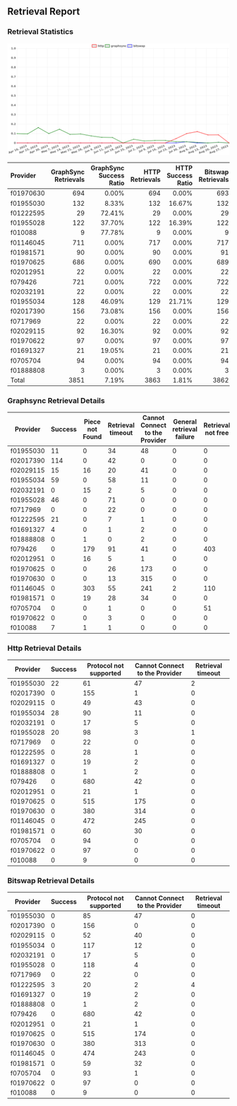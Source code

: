 ## Retrieval Report
### Retrieval Statistics
<img src="https://raw.githubusercontent.com/data-preservation-programs/filplus-checker-assets/main/filecoin-project/filecoin-plus-large-datasets/issues/1532/1693234859754.png"/>

| Provider  | GraphSync Retrievals | GraphSync Success Ratio | HTTP Retrievals | HTTP Success Ratio | Bitswap Retrievals | Bitswap Success Ratio |
| :-------- | -------------------: | ----------------------: | --------------: | -----------------: | -----------------: | --------------------: |
| f01970630 |                  694 |                   0.00% |             694 |              0.00% |                693 |                 0.00% |
| f01955030 |                  132 |                   8.33% |             132 |             16.67% |                132 |                 0.00% |
| f01222595 |                   29 |                  72.41% |              29 |              0.00% |                 29 |                10.34% |
| f01955028 |                  122 |                  37.70% |             122 |             16.39% |                122 |                 0.00% |
| f010088   |                    9 |                  77.78% |               9 |              0.00% |                  9 |                 0.00% |
| f01146045 |                  711 |                   0.00% |             717 |              0.00% |                717 |                 0.00% |
| f01981571 |                   90 |                   0.00% |              90 |              0.00% |                 91 |                 0.00% |
| f01970625 |                  686 |                   0.00% |             690 |              0.00% |                689 |                 0.00% |
| f02012951 |                   22 |                   0.00% |              22 |              0.00% |                 22 |                 0.00% |
| f079426   |                  721 |                   0.00% |             722 |              0.00% |                722 |                 0.00% |
| f02032191 |                   22 |                   0.00% |              22 |              0.00% |                 22 |                 0.00% |
| f01955034 |                  128 |                  46.09% |             129 |             21.71% |                129 |                 0.00% |
| f02017390 |                  156 |                  73.08% |             156 |              0.00% |                156 |                 0.00% |
| f0717969  |                   22 |                   0.00% |              22 |              0.00% |                 22 |                 0.00% |
| f02029115 |                   92 |                  16.30% |              92 |              0.00% |                 92 |                 0.00% |
| f01970622 |                   97 |                   0.00% |              97 |              0.00% |                 97 |                 0.00% |
| f01691327 |                   21 |                  19.05% |              21 |              0.00% |                 21 |                 0.00% |
| f0705704  |                   94 |                   0.00% |              94 |              0.00% |                 94 |                 0.00% |
| f01888808 |                    3 |                   0.00% |               3 |              0.00% |                  3 |                 0.00% |
| Total     |                 3851 |                   7.19% |            3863 |              1.81% |               3862 |                 0.08% |

### Graphsync Retrieval Details
| Provider  | Success | Piece not Found | Retrieval timeout | Cannot Connect to the Provider | General retrieval failure | Retrieval not free | Retrieval rejected | Unconfirmed block transfer | Provider not online | Deal state missing |
| --------- | ------- | --------------- | ----------------- | ------------------------------ | ------------------------- | ------------------ | ------------------ | -------------------------- | ------------------- | ------------------ |
| f01955030 | 11      | 0               | 34                | 48                             | 0                         | 0                  | 0                  | 0                          | 39                  | 0                  |
| f02017390 | 114     | 0               | 42                | 0                              | 0                         | 0                  | 0                  | 0                          | 0                   | 0                  |
| f02029115 | 15      | 16              | 20                | 41                             | 0                         | 0                  | 0                  | 0                          | 0                   | 0                  |
| f01955034 | 59      | 0               | 58                | 11                             | 0                         | 0                  | 0                  | 0                          | 0                   | 0                  |
| f02032191 | 0       | 15              | 2                 | 5                              | 0                         | 0                  | 0                  | 0                          | 0                   | 0                  |
| f01955028 | 46      | 0               | 71                | 0                              | 0                         | 0                  | 0                  | 5                          | 0                   | 0                  |
| f0717969  | 0       | 0               | 22                | 0                              | 0                         | 0                  | 0                  | 0                          | 0                   | 0                  |
| f01222595 | 21      | 0               | 7                 | 1                              | 0                         | 0                  | 0                  | 0                          | 0                   | 0                  |
| f01691327 | 4       | 0               | 1                 | 2                              | 0                         | 0                  | 14                 | 0                          | 0                   | 0                  |
| f01888808 | 0       | 1               | 0                 | 2                              | 0                         | 0                  | 0                  | 0                          | 0                   | 0                  |
| f079426   | 0       | 179             | 91                | 41                             | 0                         | 403                | 7                  | 0                          | 0                   | 0                  |
| f02012951 | 0       | 16              | 5                 | 1                              | 0                         | 0                  | 0                  | 0                          | 0                   | 0                  |
| f01970625 | 0       | 0               | 26                | 173                            | 0                         | 0                  | 0                  | 0                          | 487                 | 0                  |
| f01970630 | 0       | 0               | 13                | 315                            | 0                         | 0                  | 4                  | 2                          | 359                 | 1                  |
| f01146045 | 0       | 303             | 55                | 241                            | 2                         | 110                | 0                  | 0                          | 0                   | 0                  |
| f01981571 | 0       | 19              | 28                | 34                             | 0                         | 0                  | 0                  | 9                          | 0                   | 0                  |
| f0705704  | 0       | 0               | 1                 | 0                              | 0                         | 51                 | 0                  | 14                         | 28                  | 0                  |
| f01970622 | 0       | 0               | 3                 | 0                              | 0                         | 0                  | 1                  | 7                          | 86                  | 0                  |
| f010088   | 7       | 1               | 1                 | 0                              | 0                         | 0                  | 0                  | 0                          | 0                   | 0                  |

### Http Retrieval Details
| Provider  | Success | Protocol not supported | Cannot Connect to the Provider | Retrieval timeout |
| --------- | ------- | ---------------------- | ------------------------------ | ----------------- |
| f01955030 | 22      | 61                     | 47                             | 2                 |
| f02017390 | 0       | 155                    | 1                              | 0                 |
| f02029115 | 0       | 49                     | 43                             | 0                 |
| f01955034 | 28      | 90                     | 11                             | 0                 |
| f02032191 | 0       | 17                     | 5                              | 0                 |
| f01955028 | 20      | 98                     | 3                              | 1                 |
| f0717969  | 0       | 22                     | 0                              | 0                 |
| f01222595 | 0       | 28                     | 1                              | 0                 |
| f01691327 | 0       | 19                     | 2                              | 0                 |
| f01888808 | 0       | 1                      | 2                              | 0                 |
| f079426   | 0       | 680                    | 42                             | 0                 |
| f02012951 | 0       | 21                     | 1                              | 0                 |
| f01970625 | 0       | 515                    | 175                            | 0                 |
| f01970630 | 0       | 380                    | 314                            | 0                 |
| f01146045 | 0       | 472                    | 245                            | 0                 |
| f01981571 | 0       | 60                     | 30                             | 0                 |
| f0705704  | 0       | 94                     | 0                              | 0                 |
| f01970622 | 0       | 97                     | 0                              | 0                 |
| f010088   | 0       | 9                      | 0                              | 0                 |

### Bitswap Retrieval Details
| Provider  | Success | Protocol not supported | Cannot Connect to the Provider | Retrieval timeout |
| --------- | ------- | ---------------------- | ------------------------------ | ----------------- |
| f01955030 | 0       | 85                     | 47                             | 0                 |
| f02017390 | 0       | 156                    | 0                              | 0                 |
| f02029115 | 0       | 52                     | 40                             | 0                 |
| f01955034 | 0       | 117                    | 12                             | 0                 |
| f02032191 | 0       | 17                     | 5                              | 0                 |
| f01955028 | 0       | 118                    | 4                              | 0                 |
| f0717969  | 0       | 22                     | 0                              | 0                 |
| f01222595 | 3       | 20                     | 2                              | 4                 |
| f01691327 | 0       | 19                     | 2                              | 0                 |
| f01888808 | 0       | 1                      | 2                              | 0                 |
| f079426   | 0       | 680                    | 42                             | 0                 |
| f02012951 | 0       | 21                     | 1                              | 0                 |
| f01970625 | 0       | 515                    | 174                            | 0                 |
| f01970630 | 0       | 380                    | 313                            | 0                 |
| f01146045 | 0       | 474                    | 243                            | 0                 |
| f01981571 | 0       | 59                     | 32                             | 0                 |
| f0705704  | 0       | 93                     | 1                              | 0                 |
| f01970622 | 0       | 97                     | 0                              | 0                 |
| f010088   | 0       | 9                      | 0                              | 0                 |
